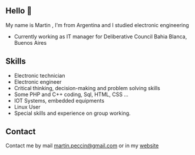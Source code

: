 

## Hello 👋

My name is Martin , I'm from Argentina and I studied electronic engineering

* Currently working as IT manager for Deliberative Council Bahia Blanca, Buenos Aires

## Skills
* Electronic technician
* Electronic engineer
* Critical thinking, decision-making and problem solving skills
* Some PHP and C++ coding, Sql, HTML, CSS ...
* IOT Systems, embedded equipments
* Linux User
* Special skills and experience on group working.

## Contact

Contact me by mail martin.peccin@gmail.com or in my [website](https://www.martinpeccin.com)
